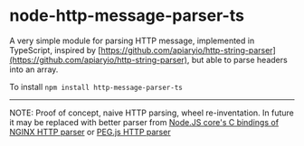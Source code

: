 # node-http-message-parser-ts

A very simple module for parsing HTTP message, implemented in 
TypeScript, inspired by [https://github.com/apiaryio/http-string-parser](https://github.com/apiaryio/http-string-parser), 
but able to parse headers into an array.

To install `npm install http-message-parser-ts`

- - -

NOTE: Proof of concept, naive HTTP parsing, wheel re-inventation. In future it may be replaced with better parser from [Node.JS core's C bindings of NGINX HTTP parser](https://github.com/joyent/http-parser) or [PEG.js HTTP parser](https://npmjs.org/package/http-pegjs)